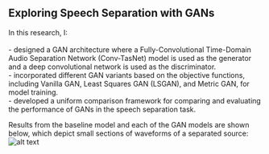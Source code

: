 <h2>Exploring Speech Separation with GANs</h2><p> In this research, I:<br><br> - designed a GAN architecture where a Fully-Convolutional Time-Domain Audio Separation Network (Conv-TasNet) model is used as the generator and a deep convolutional network is used as the discriminator. <br>
- incorporated different GAN variants based on the objective functions, including Vanilla GAN, Least Squares GAN (LSGAN), and Metric GAN, for model training.<br>
- developed a uniform comparison framework for comparing and evaluating the performance of GANs in the speech separation task. 
​
 

Results from the baseline model and each of the GAN models are shown below, which depict small sections of waveforms of a separated source: 
![alt text](https://github.com/abishek2019/Machine_Learning/blob/main/Speech%20Separation%20(Deep%20Learning%20Thesis%20Research)/assets/Result2.png?raw=true)
<br>
